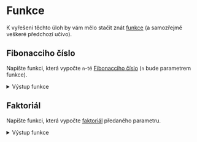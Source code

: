 # Funkce
K vyřešení těchto úloh by vám mělo stačit znát [funkce](../c/funkce/funkce.md) (a samozřejmě veškeré předchozí učivo).

## Fibonacciho číslo
Napište funkci, která vypočte `n`-té [Fibonacciho číslo](https://cs.wikipedia.org/wiki/Fibonacciho_posloupnost)
(`n` bude parametrem funkce).

<details>
<summary>Výstup funkce</summary>

```c
printf("%d", fibonacci(0));   // Vypíše 0
printf("%d", fibonacci(1));   // Vypíše 1
printf("%d", fibonacci(2));   // Vypíše 1
printf("%d", fibonacci(3));   // Vypíše 2
printf("%d", fibonacci(4));   // Vypíše 3
printf("%d", fibonacci(5));   // Vypíše 5
printf("%d", fibonacci(6));   // Vypíše 8
```
</details>

## Faktoriál
Napište funkci, která vypočte [faktoriál](https://cs.wikipedia.org/wiki/Faktori%C3%A1l) předaného
parametru.

<details>
<summary>Výstup funkce</summary>

```c
printf("%d", factorial(0));   // Vypíše 1
printf("%d", factorial(1));   // Vypíše 1
printf("%d", factorial(4));   // Vypíše 24
printf("%d", factorial(5));   // Vypíše 120
```
</details>
